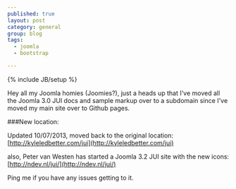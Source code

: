 ```yaml
---
published: true
layout: post
category: general
group: blog
tags: 
  - joomla
  - bootstrap

---
```


{% include JB/setup %}

Hey all my Joomla homies (Joomies?), just a heads up that I've moved all the Joomla 3.0 JUI docs and sample markup over to a subdomain since I've moved my main site over to Github pages.

###New location:

Updated 10/07/2013, moved back to the original location:
[http://kyleledbetter.com/jui](http://kyleledbetter.com/jui)

also, Peter van Westen has started a Joomla 3.2 JUI site with the new icons: [http://ndev.nl/jui/](http://ndev.nl/jui/)

Ping me if you have any issues getting to it.

